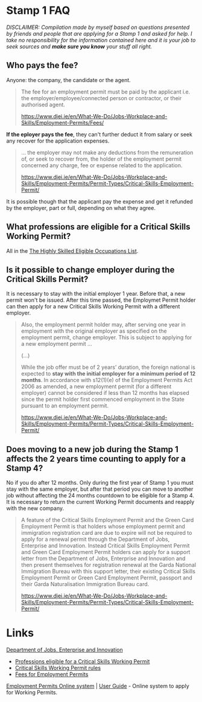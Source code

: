 # Stamp 1 FAQ #

_DISCLAIMER: Compilation made by myself based on questions presented by friends and people that are applying for a Stamp 1 and asked for help. I take no responsibility for the information contained here and it is your job to seek sources and **make sure you know** your stuff all right._

## Who pays the fee? ##

Anyone: the company, the candidate or the agent.

> The fee for an employment permit must be paid by the applicant i.e. the employer/employee/connected person or contractor, or their authorised agent.
>
> https://www.djei.ie/en/What-We-Do/Jobs-Workplace-and-Skills/Employment-Permits/Fees/

**If the eployer pays the fee**, they can't further deduct it from salary or seek any recover for the application expenses.

> ... the employer may not make any deductions from the remuneration of, or seek to recover from, the holder of the employment permit concerned any charge, fee or expense related to the application.
>
> https://www.djei.ie/en/What-We-Do/Jobs-Workplace-and-Skills/Employment-Permits/Permit-Types/Critical-Skills-Employment-Permit/

It is possible though that the applicant pay the expense and get it refunded by the employer, part or full, depending on what they agree.

## What professions are eligible for a Critical Skills Working Permit? ##

All in the [The Highly Skilled Eligible Occupations List](https://www.djei.ie/en/What-We-Do/Jobs-Workplace-and-Skills/Employment-Permits/Employment-Permit-Eligibility/Highly-Skilled-Eligible-Occupations-List/).

## Is it possible to change employer during the Critical Skills Permit? ##

It is necessary to stay with the initial employer 1 year. Before that, a new permit won't be issued. After this time passed, the Employmet Permit holder can then apply for a new Critical Skills Working Permit with a different employer.

> Also, the employment permit holder may, after serving one year in employment with the original employer as specified on the employment permit, change employer. This is subject to applying for a new employment permit ...
>
> (...)
>
> While the job offer must be of 2 years’ duration, the foreign national is expected to **stay with the initial employer for a minimum period of 12 months**. In accordance with s12(1)(e) of the Employment Permits Act 2006 as amended, a new employment permit (for a different employer) cannot be considered if less than 12 months has elapsed since the permit holder first commenced employment in the State pursuant to an employment permit.
> 
> https://www.djei.ie/en/What-We-Do/Jobs-Workplace-and-Skills/Employment-Permits/Permit-Types/Critical-Skills-Employment-Permit/

## Does moving to a new job during the Stamp 1 affects the 2 years time counting to apply for a Stamp 4? ##

No if you do after 12 months. Only during the first year of Stamp 1 you must stay with the same employer, but after that period you can move to another job without affecting the 24 months countdown to be eligible for a Stamp 4. It is necessary to return the current Working Permit documents and reapply with the new company.

> A feature of the Critical Skills Employment Permit and the Green Card Employment Permit is that holders whose employment permit and immigration registration card are due to expire will not be required to apply for a renewal permit through the Department of Jobs, Enterprise and Innovation. Instead Critical Skills Employment Permit and Green Card Employment Permit holders can apply for a support letter from the Department of Jobs, Enterprise and Innovation and then present themselves for registration renewal at the Garda National Immigration Bureau with this support letter, their existing Critical Skills Employment Permit or Green Card Employment Permit, passport and their Garda Naturalisation Immigration Bureau card.
>
> https://www.djei.ie/en/What-We-Do/Jobs-Workplace-and-Skills/Employment-Permits/Permit-Types/Critical-Skills-Employment-Permit/


# Links #

[Department of Jobs, Enterprise and Innovation](https://www.djei.ie)
* [Professions eligible for a Critical Skills Working Permit](https://www.djei.ie/en/What-We-Do/Jobs-Workplace-and-Skills/Employment-Permits/Employment-Permit-Eligibility/Highly-Skilled-Eligible-Occupations-List/)
* [Critical Skills Working Permit rules](https://www.djei.ie/en/What-We-Do/Jobs-Workplace-and-Skills/Employment-Permits/Permit-Types/Critical-Skills-Employment-Permit/)
* [Fees for Employment Permits](https://www.djei.ie/en/What-We-Do/Jobs-Workplace-and-Skills/Employment-Permits/Fees/)

[Employment Permits Online system](https://epos.djei.ie/EPOSOnlineportal#/app/welcome) | [User Guide](https://epos.djei.ie/EPOSOnlinePortal/UserGuide.pdf) - Online system to apply for Working Permits.
